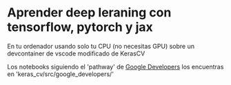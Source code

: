 # Aprender deep leraning con tensorflow, pytorch y jax 
En tu ordenador usando solo tu CPU (no necesitas GPU) sobre un devcontainer de vscode modificado de KerasCV

Los notebooks siguiendo el 'pathway' de [Google Developers](https://developers.google.com/learn/pathways/tensorflow?hl=en#codelab-https://developers.google.com/codelabs/tensorflow-1-helloworld) los encuentras en 'keras_cv/src/google_developers/'


